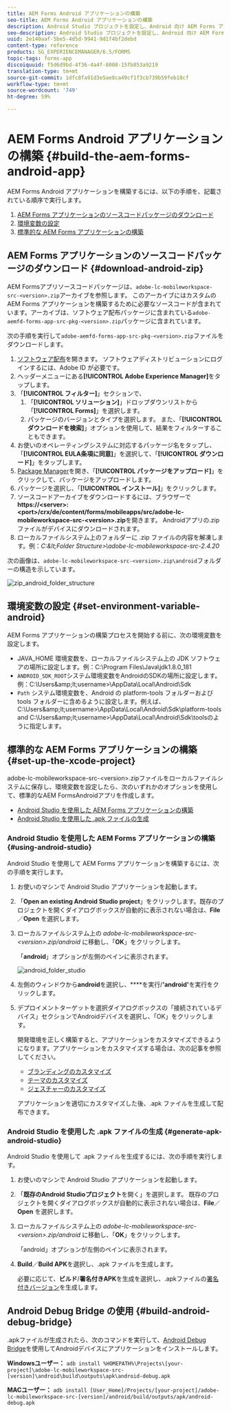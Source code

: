 ```yaml
---
title: AEM Forms Android アプリケーションの構築
seo-title: AEM Forms Android アプリケーションの構築
description: Android Studio プロジェクトを設定し、Android 向け AEM Forms アプリケーションの .apk ファイルを構築するための手順
seo-description: Android Studio プロジェクトを設定し、Android 向け AEM Forms アプリケーションの .apk ファイルを構築するための手順
uuid: 2e140aaf-5be5-4d5d-9941-9d1f4bf2debd
content-type: reference
products: SG_EXPERIENCEMANAGER/6.5/FORMS
topic-tags: forms-app
discoiquuid: f5d6d9bd-4f36-4a4f-8008-15fb853a9219
translation-type: tm+mt
source-git-commit: 1dfc8fa91d3e5ae8ca49cf1f3cb739b59feb18cf
workflow-type: tm+mt
source-wordcount: '749'
ht-degree: 59%

---
```



# AEM Forms Android アプリケーションの構築 {#build-the-aem-forms-android-app}

AEM Forms Android アプリケーションを構築するには、以下の手順を、記載されている順序で実行します。

1. [AEM Forms アプリケーションのソースコードパッケージのダウンロード](#download-android-zip)
1. [環境変数の設定](#set-environment-variable-android)
1. [標準的な AEM Forms アプリケーションの構築](#set-up-the-xcode-project)

## AEM Forms アプリケーションのソースコードパッケージのダウンロード  {#download-android-zip}

AEM Formsアプリソースコードパッケージは、`adobe-lc-mobileworkspace-src-<version>.zip`アーカイブを参照します。 このアーカイブにはカスタムの AEM Forms アプリケーションを構築するために必要なソースコードが含まれています。アーカイブは、ソフトウェア配布パッケージに含まれている`adobe-aemfd-forms-app-src-pkg-<version>.zip`パッケージに含まれています。

次の手順を実行して`adobe-aemfd-forms-app-src-pkg-<version>.zip`ファイルをダウンロードします。

1. [ソフトウェア配布](https://experience.adobe.com/downloads)を開きます。 ソフトウェアディストリビューションにログインするには、Adobe ID が必要です。
1. ヘッダーメニューにある&#x200B;**[!UICONTROL Adobe Experience Manager]**&#x200B;をタップします。
1. 「**[!UICONTROL フィルター]**」セクションで、
   1. 「**[!UICONTROL ソリューション]**」ドロップダウンリストから「**[!UICONTROL Forms]**」を選択します。
   2. パッケージのバージョンとタイプを選択します。 また、「**[!UICONTROL ダウンロードを検索]**」オプションを使用して、結果をフィルターすることもできます。
1. お使いのオペレーティングシステムに対応するパッケージ名をタップし、「**[!UICONTROL EULA条項に同意]**」を選択して、「**[!UICONTROL ダウンロード]**」をタップします。
1. [Package Manager](https://docs.adobe.com/content/help/ja-JP/experience-manager-65/administering/contentmanagement/package-manager.html)を開き、「**[!UICONTROL パッケージをアップロード]**」をクリックして、パッケージをアップロードします。
1. パッケージを選択し、「**[!UICONTROL インストール]**」をクリックします。
1. ソースコードアーカイブをダウンロードするには、ブラウザーで&#x200B;**https://&lt;server>:&lt;port>/crx/de/content/forms/mobileapps/src/adobe-lc-mobileworkspace-src-&lt;version>.zip**&#x200B;を開きます。 Androidアプリの.zipファイルがデバイスにダウンロードされます。
1. ローカルファイルシステム上のフォルダーに .zip ファイルの内容を解凍します。例：*C:\&lt;Folder Structure>\adobe-lc-mobileworkspace-src-2.4.20*

次の画像は、`adobe-lc-mobileworkspace-src-<version>.zip\android`フォルダーの構造を示しています。

![zip_android_folder_structure](assets/zip_android_folder_structure.png)

## 環境変数の設定 {#set-environment-variable-android}

AEM Forms アプリケーションの構築プロセスを開始する前に、次の環境変数を設定します。

* JAVA_HOME 環境変数を、ローカルファイルシステム上の JDK ソフトウェアの場所に設定します。例：C:\Program Files\Java\jdk1.8.0_181
* `ANDROID_SDK_ROOT`システム環境変数をAndroidのSDKの場所に設定します。 例：C:\Users\&amp;lt;username>\AppData\Local\Android\Sdk
* `Path` システム環境変数を、Android の platform-tools フォルダーおよび tools フォルダーに含めるように設定します。例えば、C:\Users\&amp;lt;username>\AppData\Local\Android\Sdk\platform-tools and C:\Users\&amp;lt;username>\AppData\Local\Android\Sdk\toolsのように指定します。

## 標準的な AEM Forms アプリケーションの構築 {#set-up-the-xcode-project}

adobe-lc-mobileworkspace-src-&lt;version>.zipファイルをローカルファイルシステムに保存し、環境変数を設定したら、次のいずれかのオプションを使用して、標準的なAEM FormsAndroidアプリを作成します。

* [Android Studio を使用した AEM Forms アプリケーションの構築](#using-android-studio)
* [Android Studio を使用した .apk ファイルの生成](#generate-apk-android-studio)

### Android Studio を使用した AEM Forms アプリケーションの構築  {#using-android-studio}

Android Studio を使用して AEM Forms アプリケーションを構築するには、次の手順を実行します。

1. お使いのマシンで Android Studio アプリケーションを起動します。
1. 「**Open an existing Android Studio project**」をクリックします。既存のプロジェクトを開くダイアログボックスが自動的に表示されない場合は、**File**／**Open** を選択します。
1. ローカルファイルシステム上の *adobe-lc-mobileworkspace-src-&lt;version>.zip/android* に移動し、「**OK**」をクリックします。

    「**android**」オプションが左側のペインに表示されます。

   ![android_folder_studio](assets/android_folder_studio.png)

1. 左側のウィンドウから&#x200B;**android**&#x200B;を選択し、****&#x200B;を実行/**&#39;android&#39;**&#x200B;を実行をクリックします。
1. デプロイメントターゲットを選択ダイアログボックスの「接続されているデバイス」セクションでAndroidデバイスを選択し、「OK」をクリックします。

    開発環境を正しく構築すると、アプリケーションをカスタマイズできるようになります。アプリケーションをカスタマイズする場合は、次の記事を参照してください。

   * [ブランディングのカスタマイズ](/help/forms/using/branding-customization.md)
   * [テーマのカスタマイズ](/help/forms/using/theme-customization.md)
   * [ジェスチャーのカスタマイズ](/help/forms/using/gesture-customization.md)

   アプリケーションを適切にカスタマイズした後、.apk ファイルを生成して配布できます。

### Android Studio を使用した .apk ファイルの生成  {#generate-apk-android-studio}

Android Studio を使用して .apk ファイルを生成するには、次の手順を実行します。

1. お使いのマシンで Android Studio アプリケーションを起動します。
1. 「**既存のAndroid Studioプロジェクト**&#x200B;を開く」を選択します。 既存のプロジェクトを開くダイアログボックスが自動的に表示されない場合は、**File**／**Open** を選択します。
1. ローカルファイルシステム上の *adobe-lc-mobileworkspace-src-&lt;version>.zip/android* に移動し、「**OK**」をクリックします。

    「android」オプションが左側のペインに表示されます。

1. **Build**／**Build APK**&#x200B;を選択し、.apk ファイルを生成します。

   必要に応じて、**ビルド**/**署名付きAPK**&#x200B;を生成を選択し、.apkファイルの[署名付きバージョン](https://developer.android.com/studio/publish/app-signing)を生成します。

## Android Debug Bridge の使用 {#build-android-debug-bridge}

.apkファイルが生成されたら、次のコマンドを実行して、[Android Debug Bridge](https://developer.android.com/tools/help/adb.html)を使用してAndroidデバイスにアプリケーションをインストールします。

**Windowsユーザー：** `adb install %HOMEPATH%\Projects\[your-project]\adobe-lc-mobileworkspace-src-[version]\android\build\outputs\apk\android-debug.apk`

**MACユーザー：** `adb install [User_Home]/Projects/[your-project]/adobe-lc-mobileworkspace-src-[version]/android/build/outputs/apk/android-debug.apk`

